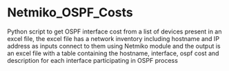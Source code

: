 # Netmiko_OSPF_Costs
Python script to get OSPF interface cost from a list of devices present in an excel file, the excel file has a network inventory including hostname and IP address as inputs connect to them using Netmiko module and the output is an excel file with a table containing the hostname, interface, ospf cost and description for each interface participating in OSPF process
